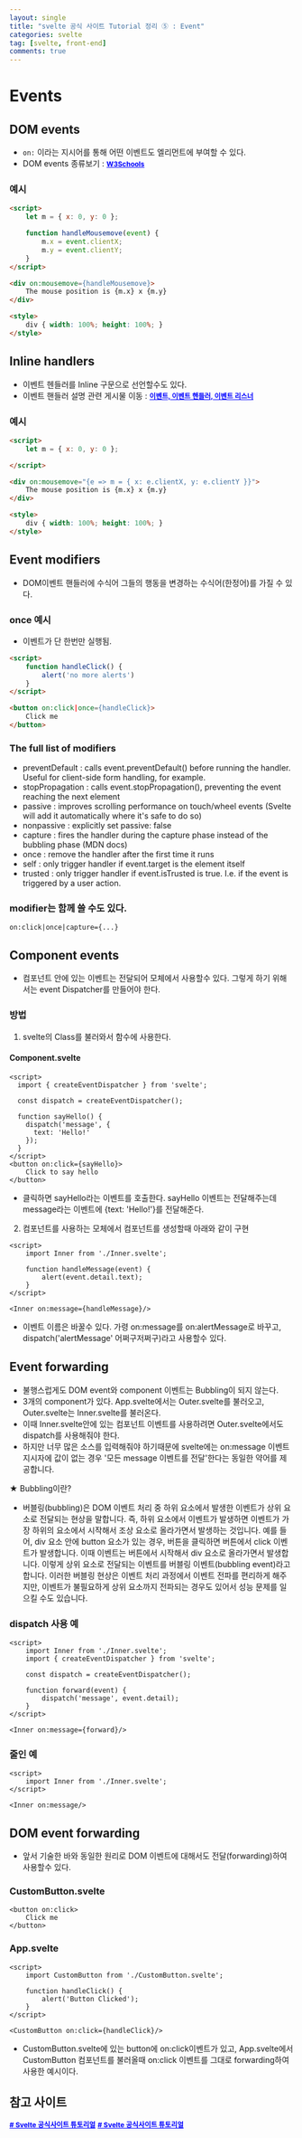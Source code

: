 ```yaml
---
layout: single
title: "svelte 공식 사이트 Tutorial 정리 ⑤ : Event"
categories: svelte
tag: [svelte, front-end]
comments: true
---
```


# Events

## DOM events
- ```on:``` 이라는 지시어를 통해 어떤 이벤트도 엘리먼트에 부여할 수 있다. 
- DOM events 종류보기 : <a href='https://www.w3schools.com/jsref/dom_obj_event.asp' target='_blank' style="color:blue; font-size:12px; font-weight:bold;">W3Schools</a>

### 예시

```html
<script>
	let m = { x: 0, y: 0 };

	function handleMousemove(event) {
		m.x = event.clientX;
		m.y = event.clientY;
	}
</script>

<div on:mousemove={handleMousemove}>
	The mouse position is {m.x} x {m.y}
</div>

<style>
	div { width: 100%; height: 100%; }
</style>
```

## Inline handlers
- 이벤트 헨들러를 Inline 구문으로 선언할수도 있다.
- 이벤트 핸들러 설명 관련 게시물 이동 : <a href='https://church-bro-double-h.github.io/javascript/javascript-2/' target='_blank' style="color:blue; font-size:12px; font-weight:bold;">이벤트, 이벤트 핸들러, 이벤트 리스너</a>

### 예시

```html
<script>
	let m = { x: 0, y: 0 };

</script>

<div on:mousemove="{e => m = { x: e.clientX, y: e.clientY }}">
	The mouse position is {m.x} x {m.y}
</div>

<style>
	div { width: 100%; height: 100%; }
</style>
```

## Event modifiers
- DOM이벤트 핸들러에 수식어 그들의 행동을 변경하는 수식어(한정어)를 가질 수 있다.

### once 예시
- 이벤트가 단 한번만 실행됨.

```html
<script>
	function handleClick() {
		alert('no more alerts')
	}
</script>

<button on:click|once={handleClick}>
	Click me
</button>
```

### The full list of modifiers
- preventDefault : calls event.preventDefault() before running the handler. Useful for client-side form handling, for example.
- stopPropagation : calls event.stopPropagation(), preventing the event reaching the next element
- passive : improves scrolling performance on touch/wheel events (Svelte will add it automatically where it's safe to do so)
- nonpassive : explicitly set passive: false
- capture : fires the handler during the capture phase instead of the bubbling phase (MDN docs)
- once : remove the handler after the first time it runs
- self : only trigger handler if event.target is the element itself
- trusted : only trigger handler if event.isTrusted is true. I.e. if the event is triggered by a user action.

### modifier는 함께 쓸 수도 있다.
```on:click|once|capture={...}```

## Component events
- 컴포넌트 안에 있는 이벤트는 전달되어 모체에서 사용할수 있다. 그렇게 하기 위해서는 event Dispatcher를 만들어야 한다. 

### 방법

1. svelte의 Class를 불러와서 함수에 사용한다.
#### Component.svelte
```sveltehtml
<script>
  import { createEventDispatcher } from 'svelte';

  const dispatch = createEventDispatcher();

  function sayHello() {
    dispatch('message', {
      text: 'Hello!'
    });
  }
</script>
<button on:click={sayHello}>
	Click to say hello
</button>
```
- 클릭하면 sayHello라는 이벤트를 호출한다. sayHello 이벤트는 전달해주는데 message라는 이벤트에 {text: 'Hello!'}를 전달해준다.

2. 컴포넌트를 사용하는 모체에서 컴포넌트를 생성할때 아래와 같이 구현
```sveltehtml
<script>
	import Inner from './Inner.svelte';

	function handleMessage(event) {
		alert(event.detail.text);
	}
</script>

<Inner on:message={handleMessage}/>
```
- 이벤트 이름은 바꿀수 있다. 가령 on:message를 on:alertMessage로 바꾸고, dispatch('alertMessage' 어쩌구저쩌구)라고 사용할수 있다.

## Event forwarding
- 불행스럽게도 DOM event와 component 이벤트는 Bubbling이 되지 않는다.
- 3개의 component가 있다. App.svelte에서는 Outer.svelte를 불러오고, Outer.svelte는 Inner.svelte를 불러온다.
- 이때 Inner.svelte안에 있는 컴포넌트 이벤트를 사용하려면 Outer.svelte에서도 dispatch를 사용해줘야 한다.
- 하지만 너무 많은 소스를 입력해줘야 하기때문에 svelte에는 on:message 이벤트 지시자에 값이 없는 경우 '모든 message 이벤트를 전달'한다는 동일한 약어를 제공합니다.

★ Bubbling이란?
- 버블링(bubbling)은 DOM 이벤트 처리 중 하위 요소에서 발생한 이벤트가 상위 요소로 전달되는 현상을 말합니다. 즉, 하위 요소에서 이벤트가 발생하면 이벤트가 가장 하위의 요소에서 시작해서 조상 요소로 올라가면서 발생하는 것입니다. 예를 들어, div 요소 안에 button 요소가 있는 경우, 버튼을 클릭하면 버튼에서 click 이벤트가 발생합니다. 이때 이벤트는 버튼에서 시작해서 div 요소로 올라가면서 발생합니다. 이렇게 상위 요소로 전달되는 이벤트를 버블링 이벤트(bubbling event)라고 합니다. 이러한 버블링 현상은 이벤트 처리 과정에서 이벤트 전파를 편리하게 해주지만, 이벤트가 불필요하게 상위 요소까지 전파되는 경우도 있어서 성능 문제를 일으킬 수도 있습니다.

### dispatch 사용 예
```sveltehtml
<script>
	import Inner from './Inner.svelte';
	import { createEventDispatcher } from 'svelte';

	const dispatch = createEventDispatcher();

	function forward(event) {
		dispatch('message', event.detail);
	}
</script>

<Inner on:message={forward}/>
```
### 줄인 예
```sveltehtml
<script>
	import Inner from './Inner.svelte';
</script>

<Inner on:message/>
```
## DOM event forwarding
- 앞서 기술한 바와 동일한 원리로 DOM 이벤트에 대해서도 전달(forwarding)하여 사용할수 있다.

### CustomButton.svelte
```sveltehtml
<button on:click>
	Click me
</button>
```

### App.svelte
```sveltehtml
<script>
	import CustomButton from './CustomButton.svelte';

	function handleClick() {
		alert('Button Clicked');
	}
</script>

<CustomButton on:click={handleClick}/>
```
- CustomButton.svelte에 있는 button에 on:click이벤트가 있고, App.svelte에서 CustomButton 컴포넌트를 불러올때 on:click 이벤트를 그대로 forwarding하여 사용한 예시이다.




## 참고 사이트
<a href='https://svelte.dev/tutorial/making-an-app' target='_blank' style="color:blue; font-size:12px; font-weight:bold;"># Svelte 공식사이트 튜토리얼</a>
<a href='https://ko.javascript.info/introduction-browser-events' target='_blank' style="color:blue; font-size:12px; font-weight:bold;"># Svelte 공식사이트 튜토리얼</a>

